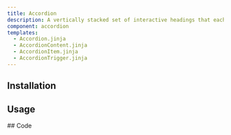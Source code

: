 ```yaml
---
title: Accordion
description: A vertically stacked set of interactive headings that each reveal a section of content.
component: accordion
templates:  
  - Accordion.jinja
  - AccordionContent.jinja
  - AccordionItem.jinja
  - AccordionTrigger.jinja
---
```


<TabPreview component="Accordion" template="examples/accordion.html"/>

<Prose>

## Installation

</Prose>

<Installation name="Accordion" component="accordion"/>

<Prose>

## Usage
</Prose>

<IncludeFile dir="docs/templates" file_name="examples/accordion.html"/>

<Prose>
## Code
</Prose>

<IncludeComponents dir="accordion" :components="{{ metadata.templates }}" />


